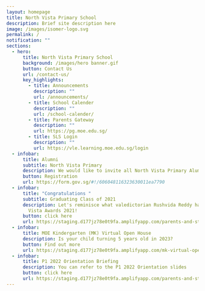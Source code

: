 ```yaml
---
layout: homepage
title: North Vista Primary School
description: Brief site description here
image: /images/isomer-logo.svg
permalink: /
notification: ""
sections:
  - hero:
      title: North Vista Primary School
      background: /images/hero banner.gif
      button: Contact Us
      url: /contact-us/
      key_highlights:
        - title: Announcements
          description: ""
          url: /announcements/
        - title: School Calender
          description: ""
          url: /school-calender/
        - title: Parents Gateway
          description: ""
          url: https://pg.moe.edu.sg/
        - title: SLS Login
          description: ""
          url: https://vle.learning.moe.edu.sg/login
  - infobar:
      title: Alumni
      subtitle: North Vista Primary
      description: We would like to invite all North Vista Primary Alumni to join Alumni
      button: Registration
      url: https://form.gov.sg/#!/606048116323630011ea7790
  - infobar:
      title: "Congratulations "
      subtitle: Graduating Class of 2021
      description: Let's reminisce what valedictorian Rushvida Reddy had shared during
        Vista Awards 2021!
      button: click here
      url: https://staging.d177jz78e0t9fa.amplifyapp.com/parents-and-students/North-Vista-Primary-Alumni/our-pride/
  - infobar:
      title: MOE Kindergarten (MK) Virtual Open House
      description: Is your child turning 5 years old in 2023?
      button: Find out more
      url: https://staging.d177jz78e0t9fa.amplifyapp.com/mk-virtual-open-house/
  - infobar:
      title: P1 2022 Orientation Briefing
      description: You can refer to the P1 2022 Orientation slides
      button: click here
      url: https://staging.d177jz78e0t9fa.amplifyapp.com/parents-and-students/Information-for-Parents/p1-orientation-briefing/
---
```

